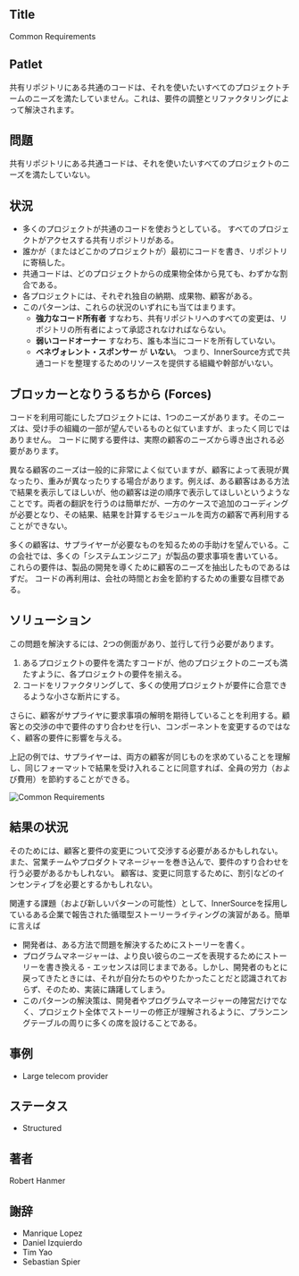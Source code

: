 ## Title

Common Requirements

## Patlet

共有リポジトリにある共通のコードは、それを使いたいすべてのプロジェクトチームのニーズを満たしていません。これは、要件の調整とリファクタリングによって解決されます。

## 問題

共有リポジトリにある共通コードは、それを使いたいすべてのプロジェクトのニーズを満たしていない。 

## 状況

* 多くのプロジェクトが共通のコードを使おうとしている。 すべてのプロジェクトがアクセスする共有リポジトリがある。
* 誰かが（またはどこかのプロジェクトが）最初にコードを書き、リポジトリに寄稿した。
* 共通コードは、どのプロジェクトからの成果物全体から見ても、わずかな割合である。
* 各プロジェクトには、それぞれ独自の納期、成果物、顧客がある。
* このパターンは、これらの状況のいずれにも当てはまります。
    * **強力なコード所有者** すなわち、共有リポジトリへのすべての変更は、リポジトリの所有者によって承認されなければならない。
    * **弱いコードオーナー** すなわち、誰も本当にコードを所有していない。
    * **ベネヴォレント・スポンサー** が **いない**。 つまり、InnerSource方式で共通コードを整理するためのリソースを提供する組織や幹部がいない。



## ブロッカーとなりうるちから  (Forces)

コードを利用可能にしたプロジェクトには、1つのニーズがあります。そのニーズは、受け手の組織の一部が望んでいるものと似ていますが、まったく同じではありません。
コードに関する要件は、実際の顧客のニーズから導き出される必要があります。 

異なる顧客のニーズは一般的に非常によく似ていますが、顧客によって表現が異なったり、重みが異なったりする場合があります。例えば、ある顧客はある方法で結果を表示してほしいが、他の顧客は逆の順序で表示してほしいというようなことです。両者の翻訳を行うのは簡単だが、一方のケースで追加のコーディングが必要となり、その結果、結果を計算するモジュールを両方の顧客で再利用することができない。

多くの顧客は、サプライヤーが必要なものを知るための手助けを望んでいる。この会社では、多くの「システムエンジニア」が製品の要求事項を書いている。 これらの要件は、製品の開発を導くために顧客のニーズを抽出したものであるはずだ。
コードの再利用は、会社の時間とお金を節約するための重要な目標である。 

## ソリューション

この問題を解決するには、2つの側面があり、並行して行う必要があります。

1. あるプロジェクトの要件を満たすコードが、他のプロジェクトのニーズも満たすように、各プロジェクトの要件を揃える。
2. コードをリファクタリングして、多くの使用プロジェクトが要件に合意できるような小さな断片にする。

さらに、顧客がサプライヤに要求事項の解明を期待していることを利用する。顧客との交渉の中で要件のすり合わせを行い、コンポーネントを変更するのではなく、顧客の要件に影響を与える。

上記の例では、サプライヤーは、両方の顧客が同じものを求めていることを理解し、同じフォーマットで結果を受け入れることに同意すれば、全員の労力（および費用）を節約することができる。

![Common Requirements](../../assets/img/CommonReqtsv2.jpg)

## 結果の状況

そのためには、顧客と要件の変更について交渉する必要があるかもしれない。 また、営業チームやプロダクトマネージャーを巻き込んで、要件のすり合わせを行う必要があるかもしれない。 顧客は、変更に同意するために、割引などのインセンティブを必要とするかもしれない。

関連する課題（および新しいパターンの可能性）として、InnerSourceを採用しているある企業で報告された循環型ストーリーライティングの演習がある。簡単に言えば

* 開発者は、ある方法で問題を解決するためにストーリーを書く。 
* プログラムマネージャーは、より良い彼らのニーズを表現するためにストーリーを書き換える - エッセンスは同じままである。しかし、開発者のもとに戻ってきたときには、それが自分たちのやりたかったことだと認識されておらず、そのため、実装に躊躇してしまう。 
* このパターンの解決策は、開発者やプログラムマネージャーの陣営だけでなく、プロジェクト全体でストーリーの修正が理解されるように、プランニングテーブルの周りに多くの席を設けることである。

## 事例

* Large telecom provider

## ステータス

* Structured

## 著者

Robert Hanmer

## 謝辞

* Manrique Lopez
* Daniel Izquierdo
* Tim Yao
* Sebastian Spier
